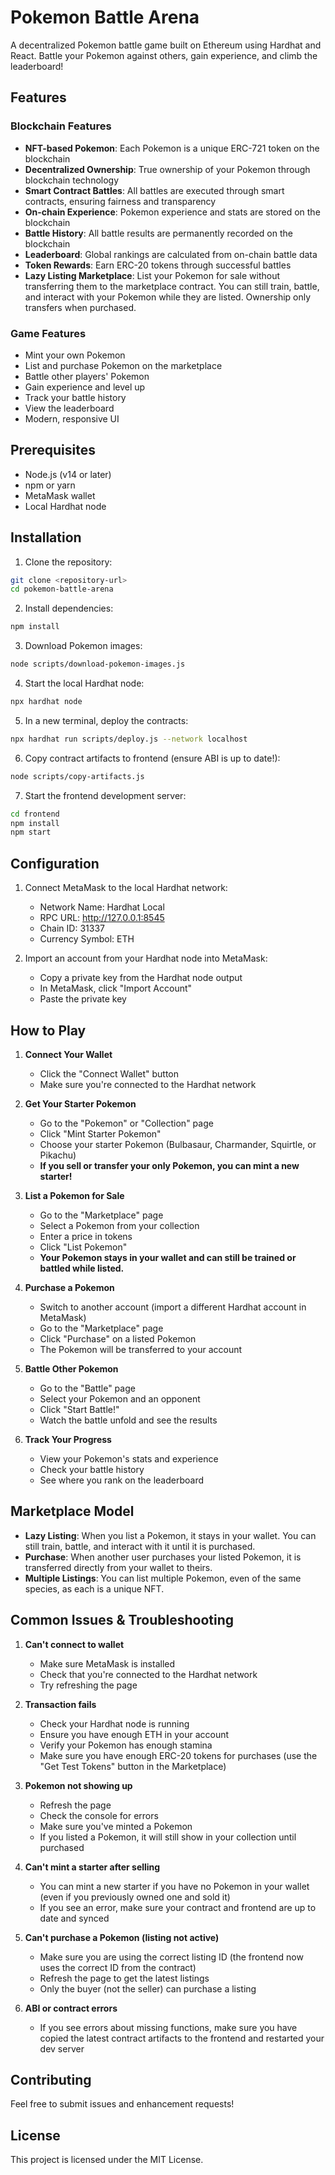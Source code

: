 # Pokemon Battle Arena

A decentralized Pokemon battle game built on Ethereum using Hardhat and React. Battle your Pokemon against others, gain experience, and climb the leaderboard!

## Features

### Blockchain Features
- **NFT-based Pokemon**: Each Pokemon is a unique ERC-721 token on the blockchain
- **Decentralized Ownership**: True ownership of your Pokemon through blockchain technology
- **Smart Contract Battles**: All battles are executed through smart contracts, ensuring fairness and transparency
- **On-chain Experience**: Pokemon experience and stats are stored on the blockchain
- **Battle History**: All battle results are permanently recorded on the blockchain
- **Leaderboard**: Global rankings are calculated from on-chain battle data
- **Token Rewards**: Earn ERC-20 tokens through successful battles
- **Lazy Listing Marketplace**: List your Pokemon for sale without transferring them to the marketplace contract. You can still train, battle, and interact with your Pokemon while they are listed. Ownership only transfers when purchased.

### Game Features
- Mint your own Pokemon
- List and purchase Pokemon on the marketplace
- Battle other players' Pokemon
- Gain experience and level up
- Track your battle history
- View the leaderboard
- Modern, responsive UI

## Prerequisites

- Node.js (v14 or later)
- npm or yarn
- MetaMask wallet
- Local Hardhat node

## Installation

1. Clone the repository:
```bash
git clone <repository-url>
cd pokemon-battle-arena
```

2. Install dependencies:
```bash
npm install
```

3. Download Pokemon images:
```bash
node scripts/download-pokemon-images.js
```

4. Start the local Hardhat node:
```bash
npx hardhat node
```

5. In a new terminal, deploy the contracts:
```bash
npx hardhat run scripts/deploy.js --network localhost
```

6. Copy contract artifacts to frontend (ensure ABI is up to date!):
```bash
node scripts/copy-artifacts.js
```

7. Start the frontend development server:
```bash
cd frontend
npm install
npm start
```

## Configuration

1. Connect MetaMask to the local Hardhat network:
   - Network Name: Hardhat Local
   - RPC URL: http://127.0.0.1:8545
   - Chain ID: 31337
   - Currency Symbol: ETH

2. Import an account from your Hardhat node into MetaMask:
   - Copy a private key from the Hardhat node output
   - In MetaMask, click "Import Account"
   - Paste the private key

## How to Play

1. **Connect Your Wallet**
   - Click the "Connect Wallet" button
   - Make sure you're connected to the Hardhat network

2. **Get Your Starter Pokemon**
   - Go to the "Pokemon" or "Collection" page
   - Click "Mint Starter Pokemon"
   - Choose your starter Pokemon (Bulbasaur, Charmander, Squirtle, or Pikachu)
   - **If you sell or transfer your only Pokemon, you can mint a new starter!**

3. **List a Pokemon for Sale**
   - Go to the "Marketplace" page
   - Select a Pokemon from your collection
   - Enter a price in tokens
   - Click "List Pokemon"
   - **Your Pokemon stays in your wallet and can still be trained or battled while listed.**

4. **Purchase a Pokemon**
   - Switch to another account (import a different Hardhat account in MetaMask)
   - Go to the "Marketplace" page
   - Click "Purchase" on a listed Pokemon
   - The Pokemon will be transferred to your account

5. **Battle Other Pokemon**
   - Go to the "Battle" page
   - Select your Pokemon and an opponent
   - Click "Start Battle!"
   - Watch the battle unfold and see the results

6. **Track Your Progress**
   - View your Pokemon's stats and experience
   - Check your battle history
   - See where you rank on the leaderboard

## Marketplace Model

- **Lazy Listing**: When you list a Pokemon, it stays in your wallet. You can still train, battle, and interact with it until it is purchased.
- **Purchase**: When another user purchases your listed Pokemon, it is transferred directly from your wallet to theirs.
- **Multiple Listings**: You can list multiple Pokemon, even of the same species, as each is a unique NFT.

## Common Issues & Troubleshooting

1. **Can't connect to wallet**
   - Make sure MetaMask is installed
   - Check that you're connected to the Hardhat network
   - Try refreshing the page

2. **Transaction fails**
   - Check your Hardhat node is running
   - Ensure you have enough ETH in your account
   - Verify your Pokemon has enough stamina
   - Make sure you have enough ERC-20 tokens for purchases (use the "Get Test Tokens" button in the Marketplace)

3. **Pokemon not showing up**
   - Refresh the page
   - Check the console for errors
   - Make sure you've minted a Pokemon
   - If you listed a Pokemon, it will still show in your collection until purchased

4. **Can't mint a starter after selling**
   - You can mint a new starter if you have no Pokemon in your wallet (even if you previously owned one and sold it)
   - If you see an error, make sure your contract and frontend are up to date and synced

5. **Can't purchase a Pokemon (listing not active)**
   - Make sure you are using the correct listing ID (the frontend now uses the correct ID from the contract)
   - Refresh the page to get the latest listings
   - Only the buyer (not the seller) can purchase a listing

6. **ABI or contract errors**
   - If you see errors about missing functions, make sure you have copied the latest contract artifacts to the frontend and restarted your dev server

## Contributing

Feel free to submit issues and enhancement requests!

## License

This project is licensed under the MIT License.